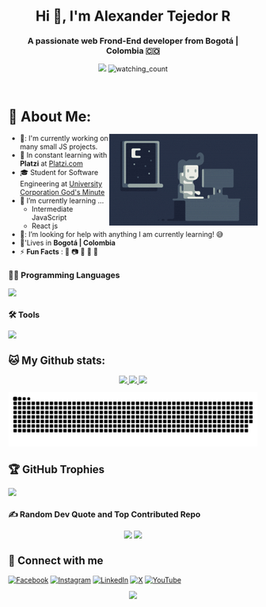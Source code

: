 <h1 align="center">Hi 👋, I'm Alexander Tejedor R</a></h1>
<h3 align="center">A passionate web Frond-End developer from Bogotá | Colombia 🇨🇴</h3>
<p align="center">
  <a href="#"><img src="https://img.shields.io/github/followers/AlexanderTejedor.svg?style=social&label=Follow&maxAge=2592000"></a>
  <img src="https://komarev.com/ghpvc/?username=AlexanderTejedor&color=brightgreen" alt="watching_count" />
</p>
<br>

# 💫 About Me:

<img alt="Night Coding" src="https://raw.githubusercontent.com/AVS1508/AVS1508/master/assets/Night-Coding.gif" align="right"/>

- 🔭: I'm currently working on many small JS projects.
- :green_heart: In constant learning with **Platzi** at [Platzi.com](https://platzi.com/home/)
- 🎓 Student for Software Engineering at [University Corporation God's Minute](https://www.uniminuto.edu/)
- 🌱 I’m currently learning ...
  - Intermediate JavaScript
  - React js
- 🤔: I’m looking for help with anything I am currently learning! 😅
- 🏡'Lives in **Bogotá | Colombia**
- ⚡ **Fun Facts** : 🍕 :camera: 🥋 🏐 :space_invader:

### 👨‍💻 Programming Languages

<p align="">
  <a href="https://skillicons.dev">
    <img src="https://skillicons.dev/icons?i=html,css,js,py" />
  </a>
</p>

### 🛠️ Tools

<p align="">
  <a href="https://skillicons.dev">
    <img src="https://skillicons.dev/icons?i=nodejs,react,tailwind,bootstrap,wordpress,git,figma" />
  </a>
</p>

## 🐱 My Github stats:
<p align="center">
<a href="https://github.com/AlexanderTejedor">
  <img height="180em" src="https://github-readme-stats.vercel.app/api?username=AlexanderTejedor&theme=blue-green&hide_border=false&include_all_commits=false&count_private=true"/>
  <img height="180em" src="https://nirzak-streak-stats.vercel.app/?user=AlexanderTejedor&theme=blue-green&hide_border=false"/>
  <img height="180em" src="https://github-readme-stats.vercel.app/api/top-langs/?username=AlexanderTejedor&theme=blue-green&hide_border=false&include_all_commits=false&count_private=true&layout=compact"/>
</a>
</p>

<p align="center">
  <img  src="https://raw.githubusercontent.com/Elanza-48/Elanza-48/main/resources/img/github-contribution-grid-snake.svg"
    alt="example" />
</p>

## 🏆 GitHub Trophies
![](https://github-profile-trophy.vercel.app/?username=AlexanderTejedor&theme=blue-green&no-frame=false&no-bg=true&margin-w=4)

### ✍️ Random Dev Quote and Top Contributed Repo

<p align="center">
  <img height="200em" src="https://quotes-github-readme.vercel.app/api?type=vetical&theme=gruvboxe"/>
  <img height="200em" src="https://github-contributor-stats.vercel.app/api?username=AlexanderTejedor&limit=5&theme=blue-green&combine_all_yearly_contributions=true"/>
</p>

## 🙌 Connect with me
[![Facebook](https://img.shields.io/badge/Facebook-%231877F2.svg?logo=Facebook&logoColor=white)](https://www.facebook.com/profile.php?id=61576358766365)
[![Instagram](https://img.shields.io/badge/Instagram-%23E4405F.svg?logo=Instagram&logoColor=white)](https://instagram.com/a.lexDev)
[![LinkedIn](https://img.shields.io/badge/LinkedIn-%230077B5.svg?logo=linkedin&logoColor=white)](https://www.linkedin.com/in/alexander-romero-0163b6212/)
[![X](https://img.shields.io/badge/X-black.svg?logo=X&logoColor=white)](https://x.com/@Alexand59894016)
[![YouTube](https://img.shields.io/badge/YouTube-%23FF0000.svg?logo=YouTube&logoColor=white)](https://www.youtube.com/@AlexDev-e4p) 
<br>
<div align="center">
  <img src="https://media1.tenor.com/m/odhNQsiRTsAAAAAC/cats-1.gif">
</div>

